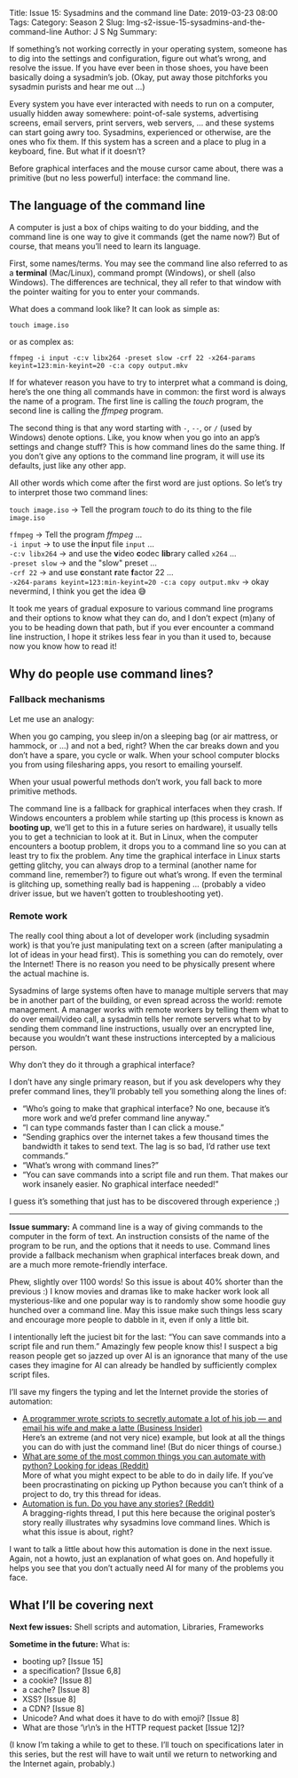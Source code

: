Title: Issue 15: Sysadmins and the command line
Date: 2019-03-23 08:00
Tags: 
Category: Season 2
Slug: lmg-s2-issue-15-sysadmins-and-the-command-line
Author: J S Ng
Summary: 

If something’s not working correctly in your operating system, someone has to dig into the settings and configuration, figure out what’s wrong, and resolve the issue. If you have ever been in those shoes, you have been basically doing a sysadmin’s job. (Okay, put away those pitchforks you sysadmin purists and hear me out …)

Every system you have ever interacted with needs to run on a computer, usually hidden away somewhere: point-of-sale systems, advertising screens, email servers, print servers, web servers, … and these systems can start going awry too. Sysadmins, experienced or otherwise, are the ones who fix them. If this system has a screen and a place to plug in a keyboard, fine. But what if it doesn’t?

Before graphical interfaces and the mouse cursor came about, there was a primitive (but no less powerful) interface: the command line.

## The language of the command line

A computer is just a box of chips waiting to do your bidding, and the command line is one way to give it commands (get the name now?) But of course, that means you’ll need to learn its language.

First, some names/terms. You may see the command line also referred to as a **terminal** (Mac/Linux), command prompt (Windows), or shell (also Windows). The differences are technical, they all refer to that window with the pointer waiting for you to enter your commands.

What does a command look like? It can look as simple as:

`touch image.iso`

or as complex as:

`ffmpeg -i input -c:v libx264 -preset slow -crf 22 -x264-params keyint=123:min-keyint=20 -c:a copy output.mkv`

If for whatever reason you have to try to interpret what a command is doing, here’s the one thing all commands have in common: the first word is always the name of a program. The first line is calling the *touch* program, the second line is calling the *ffmpeg* program.

The second thing is that any word starting with `-`, `--`, or `/` (used by Windows) denote options. Like, you know when you go into an app’s settings and change stuff? This is how command lines do the same thing. If you don’t give any options to the command line program, it will use its defaults, just like any other app.

All other words which come after the first word are just options. So let’s try to interpret those two command lines:

`touch image.iso` → Tell the program *touch* to do its thing to the file `image.iso`

`ffmpeg` → Tell the program *ffmpeg* …  
`-i input` → to use the **i**nput file `input` …  
`-c:v libx264` → and use the **v**ideo **c**odec **lib**rary called `x264` …  
`-preset slow` → and the "slow" preset …  
`-crf 22` → and use **c**onstant **r**ate **f**actor 22 …  
`-x264-params keyint=123:min-keyint=20 -c:a copy output.mkv` → okay nevermind, I think you get the idea 😅

It took me years of gradual exposure to various command line programs and their options to know what they can do, and I don’t expect (m)any of you to be heading down that path, but if you ever encounter a command line instruction, I hope it strikes less fear in you than it used to, because now you know how to read it!

## Why do people use command lines?

### Fallback mechanisms

Let me use an analogy:

When you go camping, you sleep in/on a sleeping bag (or air mattress, or hammock, or …) and not a bed, right? When the car breaks down and you don’t have a spare, you cycle or walk. When your school computer blocks you from using filesharing apps, you resort to emailing yourself.

When your usual powerful methods don’t work, you fall back to more primitive methods.

The command line is a fallback for graphical interfaces when they crash. If Windows encounters a problem while starting up (this process is known as **booting up**, we’ll get to this in a future series on hardware), it usually tells you to get a technician to look at it. But in Linux, when the computer encounters a bootup problem, it drops you to a command line so you can at least try to fix the problem. Any time the graphical interface in Linux starts getting glitchy, you can always drop to a terminal (another name for command line, remember?) to figure out what’s wrong. If even the terminal is glitching up, something really bad is happening … (probably a video driver issue, but we haven’t gotten to troubleshooting yet).

### Remote work

The really cool thing about a lot of developer work (including sysadmin work) is that you’re just manipulating text on a screen (after manipulating a lot of ideas in your head first). This is something you can do remotely, over the Internet! There is no reason you need to be physically present where the actual machine is.

Sysadmins of large systems often have to manage multiple servers that may be in another part of the building, or even spread across the world: remote management. A manager works with remote workers by telling them what to do over email/video call, a sysadmin tells her remote servers what to by sending them command line instructions, usually over an encrypted line, because you wouldn’t want these instructions intercepted by a malicious person.

Why don’t they do it through a graphical interface?

I don’t have any single primary reason, but if you ask developers why they prefer command lines, they’ll probably tell you something along the lines of:

- “Who’s going to make that graphical interface? No one, because it’s more work and we’d prefer command line anyway.”
- “I can type commands faster than I can click a mouse.”
- “Sending graphics over the internet takes a few thousand times the bandwidth it takes to send text. The lag is so bad, I’d rather use text commands.”
- “What’s wrong with command lines?”
- “You can save commands into a script file and run them. That makes our work insanely easier. No graphical interface needed!”

I guess it’s something that just has to be discovered through experience ;)

-----

**Issue summary:** A command line is a way of giving commands to the computer in the form of text. An instruction consists of the name of the program to be run, and the options that it needs to use. Command lines provide a fallback mechanism when graphical interfaces break down, and are a much more remote-friendly interface.

Phew, slightly over 1100 words! So this issue is about 40% shorter than the previous :) I know movies and dramas like to make hacker work look all mysterious-like and one popular way is to randomly show some hoodie guy hunched over a command line. May this issue make such things less scary and encourage more people to dabble in it, even if only a little bit.

I intentionally left the juciest bit for the last: “You can save commands into a script file and run them.” Amazingly few people know this! I suspect a big reason people get so jazzed up over AI is an ignorance that many of the use cases they imagine for AI can already be handled by sufficiently complex script files.

I’ll save my fingers the typing and let the Internet provide the stories of automation:

- [A programmer wrote scripts to secretly automate a lot of his job — and email his wife and make a latte (Business Insider)](https://www.businessinsider.sg/programmer-automates-his-job-2015-11/?r=UK)<br/>
Here’s an extreme (and not very nice) example, but look at all the things you can do with just the command line! (But do nicer things of course.)
- [What are some of the most common things you can automate with python? Looking for ideas (Reddit)](https://www.reddit.com/r/learnpython/comments/8uwonh/what_are_some_of_the_most_common_things_you_can/)<br/>
More of what you might expect to be able to do in daily life. If you’ve been procrastinating on picking up Python because you can’t think of a project to do, try this thread for ideas.
- [Automation is fun. Do you have any stories? (Reddit)](https://www.reddit.com/r/sysadmin/comments/779vf5/automation_is_fun_do_you_have_any_stories/)<br/>
A bragging-rights thread, I put this here because the original poster’s story really illustrates why sysadmins love command lines. Which is what this issue is about, right?

I want to talk a little about how this automation is done in the next issue. Again, not a howto, just an explanation of what goes on. And hopefully it helps you see that you don’t actually need AI for many of the problems you face.

## What I’ll be covering next

**Next few issues:** Shell scripts and automation, Libraries, Frameworks

**Sometime in the future:** What is:

- booting up? [Issue 15]
- a specification? [Issue 6,8]
- a cookie? [Issue 8]
- a cache? [Issue 8]
- XSS? [Issue 8]
- a CDN? [Issue 8]
- Unicode? And what does it have to do with emoji? [Issue 8]
- What are those ‘\r\n’s in the HTTP request packet [Issue 12]?

(I know I’m taking a while to get to these. I’ll touch on specifications later in this series, but the rest will have to wait until we return to networking and the Internet again, probably.)
